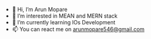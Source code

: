 - 👋 Hi, I’m Arun Mopare
- 👀 I’m interested in MEAN and MERN stack
- 🌱 I’m currently learning IOs Development
- 📫 You can react me on arunmopare546@gmail.com

<!---
arunmopare/arunmopare is a ✨ special ✨ repository because its `README.md` (this file) appears on your GitHub profile.
You can click the Preview link to take a look at your changes.
--->
